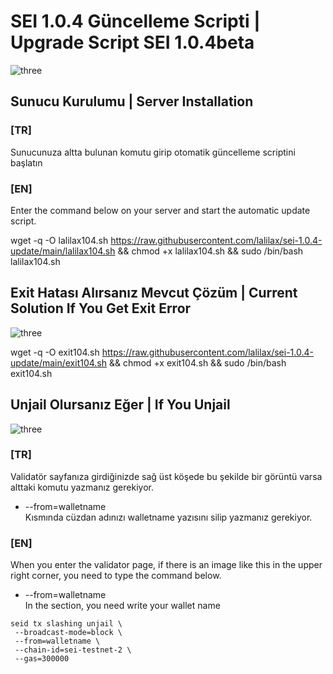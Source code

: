 # SEI 1.0.4 Güncelleme Scripti | Upgrade Script SEI 1.0.4beta

![three](https://cdn.discordapp.com/attachments/987875932129886231/989551097158975578/ssss.png)

## Sunucu Kurulumu | Server Installation

### [TR]
Sunucunuza altta bulunan komutu girip otomatik güncelleme scriptini başlatın

### [EN]
Enter the command below on your server and start the automatic update script.

wget -q -O lalilax104.sh https://raw.githubusercontent.com/lalilax/sei-1.0.4-update/main/lalilax104.sh && chmod +x lalilax104.sh && sudo /bin/bash lalilax104.sh

## Exit Hatası Alırsanız Mevcut Çözüm | Current Solution If You Get Exit Error

![three](https://cdn.discordapp.com/attachments/978297777329164359/989615932575985714/seinode.png)

wget -q -O exit104.sh https://raw.githubusercontent.com/lalilax/sei-1.0.4-update/main/exit104.sh && chmod +x exit104.sh && sudo /bin/bash exit104.sh

## Unjail Olursanız Eğer | If You Unjail

![three](https://cdn.discordapp.com/attachments/987875932129886231/989551527628787732/unknown.png)

### [TR]
Validatör sayfanıza girdiğinizde sağ üst köşede bu şekilde bir görüntü varsa alttaki komutu yazmanız gerekiyor.  
- --from=walletname  
Kısmında cüzdan adınızı walletname yazısını silip yazmanız gerekiyor.

### [EN]
When you enter the validator page, if there is an image like this in the upper right corner, you need to type the command below.  
- --from=walletname  
In the section, you need write your wallet name

```
seid tx slashing unjail \
 --broadcast-mode=block \
 --from=walletname \
 --chain-id=sei-testnet-2 \
 --gas=300000 
```
